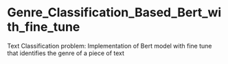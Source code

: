 # Genre_Classification_Based_Bert_with_fine_tune
Text Classification problem: Implementation of Bert model with fine tune that identifies the genre of a piece of text

